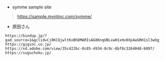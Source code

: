 

- symme sample site
> https://sample.myntinc.com/symme/


- 原田さん
```
https://bindup.jp/?gad_source=1&gclid=Cj0KCQjwltKxBhDMARIsAG8KnqUBLxwH1xHv0Xp4wGRH1sl3wOgjoWGv37hJPRFwuX0EnKVNn76SePwaAqkrEALw_wcB
https://giginc.co.jp/
https://xd.adobe.com/view/35c422bc-0c85-4934-8c9c-6bf8c3264048-6097/
https://suguchoku.jp/
```